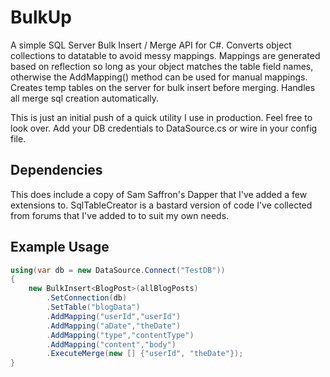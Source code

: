 BulkUp
======

A simple SQL Server Bulk Insert / Merge API for C#.  Converts object collections to datatable to avoid messy mappings.  Mappings are generated based on reflection so long as your object matches the table field names, otherwise the AddMapping() method can be used for manual mappings.  Creates temp tables on the server for bulk insert before merging.  Handles all merge sql creation automatically.  

This is just an initial push of a quick utility I use in production.  Feel free to look over.  Add your DB credentials to DataSource.cs or wire in your config file.

Dependencies
------------
This does include a copy of Sam Saffron's Dapper that I've added a few extensions to.  SqlTableCreator is a bastard version of code I've collected from forums that I've added to to suit my own needs.

Example Usage
-------------
```C#
using(var db = new DataSource.Connect("TestDB"))
{
	new BulkInsert<BlogPost>(allBlogPosts)
		.SetConnection(db)
		.SetTable("blogData")
		.AddMapping("userId","userId")
		.AddMapping("aDate","theDate")
		.AddMapping("type","contentType")
		.AddMapping("content","body")
		.ExecuteMerge(new [] {"userId", "theDate"});
}
```